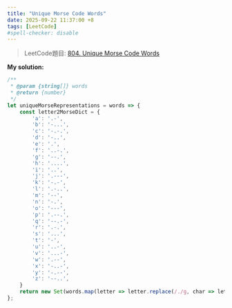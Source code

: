 ```yaml
---
title: "Unique Morse Code Words"
date: 2025-09-22 11:37:00 +8
tags: [LeetCode]
#spell-checker: disable
---
```


> LeetCode題目: [804. Unique Morse Code Words](https://leetcode.com/problems/unique-morse-code-words/description/)

**My solution:**
```js
/**
 * @param {string[]} words
 * @return {number}
 */
let uniqueMorseRepresentations = words => {
    const letter2MorseDict = {
        'a': '.-',
        'b': '-...',
        'c': '-.-.',
        'd': '-..',
        'e': '.',
        'f': '..-.',
        'g': '--.',
        'h': '....',
        'i': '..',
        'j': '.---',
        'k': '-.-',
        'l': '.-..',
        'm': '--',
        'n': '-.',
        'o': '---',
        'p': '.--.',
        'q': '--.-',
        'r': '.-.',
        's': '...',
        't': '-',
        'u': '..-',
        'v': '...-',
        'w': '.--',
        'x': '-..-',
        'y': '-.--',
        'z': '--..',
    }
    return new Set(words.map(letter => letter.replace(/./g, char => letter2MorseDict[char]))).size;
};
```
